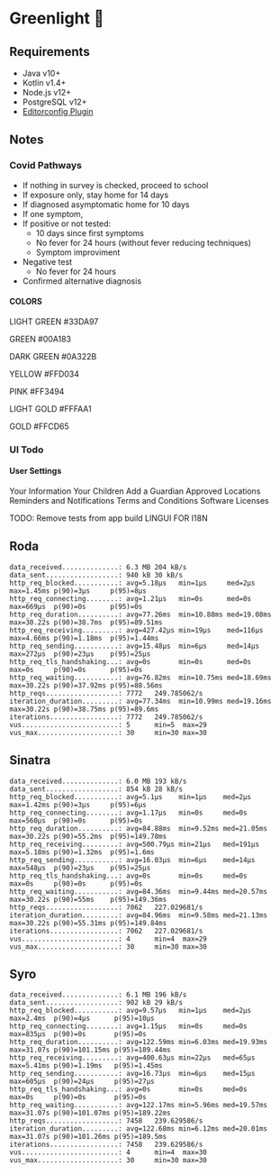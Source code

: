 # Greenlight 🚦

## Requirements

 - Java v10+
 - Kotlin v1.4+
 - Node.js v12+
 - PostgreSQL v12+
 - [Editorconfig Plugin](https://editorconfig.org/#download)

## Notes

### Covid Pathways

 - If nothing in survey is checked, proceed to school
 - If exposure only, stay home for 14 days
 - If diagnosed asymptomatic home for 10 days
 - If one symptom,
  - If positive or not tested:
    - 10 days since first symptoms
    - No fever for 24 hours (without fever reducing techniques)
    - Symptom improviment
  - Negative test
    - No fever for 24 hours
  - Confirmed alternative diagnosis

#### COLORS

LIGHT GREEN #33DA97

GREEN #00A183

DARK GREEN #0A322B

YELLOW #FFD034

PINK #FF3494

LIGHT GOLD #FFFAA1

GOLD #FFCD65

### UI Todo

#### User Settings

Your Information
Your Children
Add a Guardian
Approved Locations
Reminders and Notifications
Terms and Conditions
Software Licenses

TODO: Remove tests from app build
LINGUI FOR I18N


##  Roda

    data_received..............: 6.3 MB 204 kB/s
    data_sent..................: 940 kB 30 kB/s
    http_req_blocked...........: avg=5.18µs   min=1µs     med=2µs     max=1.45ms p(90)=3µs     p(95)=8µs
    http_req_connecting........: avg=1.21µs   min=0s      med=0s      max=669µs  p(90)=0s      p(95)=0s
    http_req_duration..........: avg=77.26ms  min=10.88ms med=19.08ms max=30.22s p(90)=38.7ms  p(95)=89.51ms
    http_req_receiving.........: avg=427.42µs min=19µs    med=116µs   max=4.66ms p(90)=1.18ms  p(95)=1.44ms
    http_req_sending...........: avg=15.48µs  min=6µs     med=14µs    max=272µs  p(90)=23µs    p(95)=25µs
    http_req_tls_handshaking...: avg=0s       min=0s      med=0s      max=0s     p(90)=0s      p(95)=0s
    http_req_waiting...........: avg=76.82ms  min=10.75ms med=18.69ms max=30.22s p(90)=37.92ms p(95)=88.56ms
    http_reqs..................: 7772   249.785062/s
    iteration_duration.........: avg=77.34ms  min=10.99ms med=19.16ms max=30.22s p(90)=38.75ms p(95)=89.6ms
    iterations.................: 7772   249.785062/s
    vus........................: 5      min=5  max=29
    vus_max....................: 30     min=30 max=30

## Sinatra

    data_received..............: 6.0 MB 193 kB/s
    data_sent..................: 854 kB 28 kB/s
    http_req_blocked...........: avg=5.1µs    min=1µs    med=2µs     max=1.42ms p(90)=3µs     p(95)=6µs
    http_req_connecting........: avg=1.17µs   min=0s     med=0s      max=560µs  p(90)=0s      p(95)=0s
    http_req_duration..........: avg=84.88ms  min=9.52ms med=21.05ms max=30.22s p(90)=55.2ms  p(95)=149.78ms
    http_req_receiving.........: avg=500.79µs min=21µs   med=191µs   max=5.18ms p(90)=1.32ms  p(95)=1.6ms
    http_req_sending...........: avg=16.03µs  min=6µs    med=14µs    max=548µs  p(90)=23µs    p(95)=25µs
    http_req_tls_handshaking...: avg=0s       min=0s     med=0s      max=0s     p(90)=0s      p(95)=0s
    http_req_waiting...........: avg=84.36ms  min=9.44ms med=20.57ms max=30.22s p(90)=55ms    p(95)=149.36ms
    http_reqs..................: 7062   227.029681/s
    iteration_duration.........: avg=84.96ms  min=9.58ms med=21.13ms max=30.22s p(90)=55.31ms p(95)=149.84ms
    iterations.................: 7062   227.029681/s
    vus........................: 4      min=4  max=29
    vus_max....................: 30     min=30 max=30

## Syro

    data_received..............: 6.1 MB 196 kB/s
    data_sent..................: 902 kB 29 kB/s
    http_req_blocked...........: avg=9.57µs   min=1µs    med=2µs     max=2.4ms  p(90)=4µs      p(95)=10µs
    http_req_connecting........: avg=1.15µs   min=0s     med=0s      max=835µs  p(90)=0s       p(95)=0s
    http_req_duration..........: avg=122.59ms min=6.03ms med=19.93ms max=31.07s p(90)=101.15ms p(95)=189.44ms
    http_req_receiving.........: avg=400.63µs min=22µs   med=65µs    max=5.41ms p(90)=1.19ms   p(95)=1.45ms
    http_req_sending...........: avg=16.73µs  min=6µs    med=15µs    max=605µs  p(90)=24µs     p(95)=27µs
    http_req_tls_handshaking...: avg=0s       min=0s     med=0s      max=0s     p(90)=0s       p(95)=0s
    http_req_waiting...........: avg=122.17ms min=5.96ms med=19.57ms max=31.07s p(90)=101.07ms p(95)=189.22ms
    http_reqs..................: 7458   239.629586/s
    iteration_duration.........: avg=122.68ms min=6.12ms med=20.01ms max=31.07s p(90)=101.26ms p(95)=189.5ms
    iterations.................: 7458   239.629586/s
    vus........................: 4      min=4  max=30
    vus_max....................: 30     min=30 max=30
